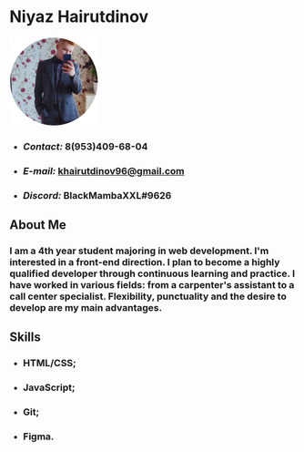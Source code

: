 # Niyaz Hairutdinov
![personal-photo](/img/Ellipse%2019.png "photo")
* ### *Contact:* 8(953)409-68-04
* ### *E-mail:* khairutdinov96@gmail.com
* ### *Discord:* BlackMambaXXL#9626

## About Me
### I am a 4th year student majoring in web development. I'm interested in a front-end direction. I plan to become a highly qualified developer through continuous learning and practice. I have worked in various fields: from a carpenter's assistant to a call center specialist. Flexibility, punctuality and the desire to develop are my main advantages.

## Skills
* ### HTML/CSS;
* ### JavaScript;
* ### Git;
* ### Figma.



